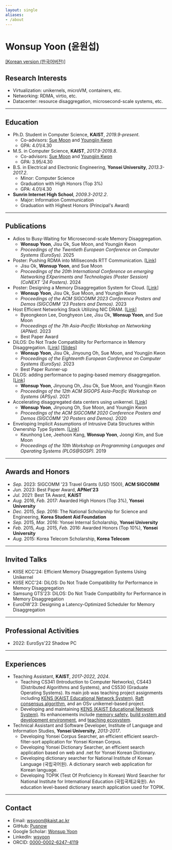 ```yaml
---
layout: single
aliases:
- /about
---
```


# Wonsup Yoon (윤원섭)

[[Korean version (한국어버전)]](https://yoon.ws/about-ko/)

## Research Interests

- Virtualization: unikernels, microVM, containers, etc.
- Networking: RDMA, virtio, etc.
- Datacenter: resource disaggregation, microsecond-scale systems, etc.

---

## Education

<div class="avoid-page-break-inside-ul normal-print-a">

- Ph.D. Student in Computer Science, **KAIST**, *2019.9-present*.
  - Co-advisors: [Sue Moon](https://an.kaist.ac.kr/~sbmoon/) and [Youngjin Kwon](https://sites.google.com/view/yjkwon/home)
  - GPA: 4.01/4.30
- M.S. in Computer Science, **KAIST**, *2017.9-2019.8*.
  - Co-advisors: [Sue Moon](https://an.kaist.ac.kr/~sbmoon/) and [Youngjin Kwon](https://sites.google.com/view/yjkwon/home)
  - GPA: 3.95/4.30
- B.S. in Electrical and Electronic Engineering, **Yonsei University**, *2013.3-2017.2*.
  - Minor: Computer Science
  - Graduation with High Honors (Top 3%)
  - GPA: 4.01/4.30
- **Sunrin Internet High School**, *2009.3-2012.2*.
  - Major: Information Communication
  - Graduation with Highest Honors (Principal's Award)

</div>

---

## Publications

<div class="avoid-page-break-inside-ul no-print-a">

<!-- pusnow publication start -->
- Adios to Busy-Waiting for Microsecond-scale Memory Disaggregation.
  - **Wonsup Yoon**, Jisu Ok, Sue Moon, and Youngjin Kwon
  - *Proceedings of the Twentieth European Conference on Computer Systems (EuroSys).* 2025
- Poster: Pushing RDMA into Milliseconds RTT Communication. [[Link]](https://yoon.ws/publication/millirdma-conextposter24/)
  - Jisu Ok, **Wonsup Yoon**, and Sue Moon
  - *Proceedings of the 20th International Conference on emerging Networking EXperiments and Technologies (Poster Session) (CoNEXT '24 Posters).* 2024
- Poster: Designing a Memory Disaggregation System for Cloud. [[Link]](https://yoon.ws/publication/dmdsc-sigcommposter23/)
  - **Wonsup Yoon**, Jisu Ok, Sue Moon, and Youngjin Kwon
  - *Proceedings of the ACM SIGCOMM 2023 Conference Posters and Demos (SIGCOMM '23 Posters and Demos).* 2023
- Host Efficient Networking Stack Utilizing NIC DRAM. [[Link]](https://yoon.ws/publication/hens-apnet23/)
  - Byeongkeon Lee, Donghyeon Lee, Jisu Ok, **Wonsup Yoon**, and Sue Moon
  - *Proceedings of the 7th Asia-Pacific Workshop on Networking (APNet).* 2023
  - Best Paper Award
- DiLOS: Do Not Trade Compatibility for Performance in Memory Disaggregation. [[Link]](https://yoon.ws/publication/dilos-eurosys23/) [[Slides]](https://wsyo.one/dilos/slides)
  - **Wonsup Yoon**, Jisu Ok, Jinyoung Oh, Sue Moon, and Youngjin Kwon
  - *Proceedings of the Eighteenth European Conference on Computer Systems (EuroSys).* 2023
  - Best Paper Runner-up
- DiLOS: adding performance to paging-based memory disaggregation. [[Link]](https://yoon.ws/publication/dilos-apsys21/)
  - **Wonsup Yoon**, Jinyoung Oh, Jisu Ok, Sue Moon, and Youngjin Kwon
  - *Proceedings of the 12th ACM SIGOPS Asia-Pacific Workshop on Systems (APSys).* 2021
- Accelerating disaggregated data centers using unikernel. [[Link]](https://yoon.ws/publication/dilos-sigcommposter20/)
  - **Wonsup Yoon**, Jinyoung Oh, Sue Moon, and Youngjin Kwon
  - *Proceedings of the ACM SIGCOMM 2020 Conference Posters and Demos (SIGCOMM '20 Posters and Demos).* 2020
- Enveloping Implicit Assumptions of Intrusive Data Structures within Ownership Type System. [[Link]](https://yoon.ws/publication/rust-intrusive-plos19/)
  - Keunhong Lee, Jeehoon Kang, **Wonsup Yoon**, Joongi Kim, and Sue Moon
  - *Proceedings of the 10th Workshop on Programming Languages and Operating Systems (PLOS@SOSP).* 2019
<!-- pusnow publication end -->

</div>

---

## Awards and Honors

<!-- pusnow award start -->
- *Sep.* 2023: SIGCOMM '23 Travel Grants (USD 1500), **ACM SIGCOMM**
- *Jun.* 2023: Best Paper Award, **APNet'23**
- *Jul.* 2021: Best TA Award, **KAIST**
- *Aug.* 2016, *Feb.* 2017: Awarded High Honors (Top 3%), **Yonsei University**
- *Dec.* 2015, *Sep.* 2016: The National Scholarship for Science and Engineering, **Korea Student Aid Foundation**
- *Sep.* 2015, *Mar.* 2016: Yonsei Internal Scholarship, **Yonsei University**
- *Feb.* 2015, *Aug.* 2015, *Feb.* 2016: Awarded Honors (Top 10%), **Yonsei University**
- *Aug.* 2015: Korea Telecom Scholarship, **Korea Telecom**
<!-- pusnow award end -->

---

## Invited Talks

<!-- pusnow talk start -->
- KIISE KCC'24: Efficient Memory Disaggregation Systems Using Unikernel
- KIISE KCC'24: DiLOS: Do Not Trade Compatibility for Performance in Memory Disaggregation
- Samsung GTS'23: DiLOS: Do Not Trade Compatibility for Performance in Memory Disaggregation
- EuroDW'23: Designing a Latency-Optimized Scheduler for Memory Disaggregation
<!-- pusnow talk end -->

---

## Professional Activities

<!-- pusnow activity start -->
- 2022: EuroSys'22 Shadow PC
<!-- pusnow activity end -->

---

## Experiences

<div class="normal-print-a">

- Teaching Assistant, **KAIST**, *2017-2022, 2024*.
  - Teaching CS341 (Introduction to Computer Networks),  CS443 (Distributed Algorithms and Systems), and CS530 (Graduate Operating Systems). Its main job was teaching project assignments including [KENS (KAIST Educational Network System)](https://github.com/ANLAB-KAIST/KENSv3), [Raft consensus algorithm](https://an.kaist.ac.kr/courses/2018/cs443/lab/lab-raft.html), and an OSv unikernel-based project.
  - Developing and maintaining [KENS (KAIST Educational Network System)](https://github.com/ANLAB-KAIST/KENSv3). Its enhancements include [memory safety](https://yoon.ws/note/kens-renewal-part1/ "korean"), [build system and development environment](https://yoon.ws/note/kens-renewal-part2/ "korean"), and [teaching ecosystem](https://yoon.ws/note/kens-renewal-part3/ "korean").
- Technical Assistant and Software Developer, Institute of Language and Information Studies, **Yonsei University**, *2013-2017*.
  - Developing Yonsei Corpus Searcher, an efficient efficient search-filter-sort application for Yonsei Korean Corpus.
  - Developing Yonsei Dictionary Searcher, an efficient search application based on web and .net for Yonsei Korean Dictionary.
  - Developing dictionary searcher for National Institute of Korean Language (국립국어원). A dictionary search web application for Korean language.
  - Developing TOPIK (Test Of Proficiency In Korean) Word Searcher for National Institute for International Education (국립국제교육원). An education level-based dictionary search application used for TOPIK.

</div>

---

<div class="avoid-page-break-inside normal-print-a">

## Contact

- Email: [wsyoon@kaist.ac.kr](mailto:wsyoon@kaist.ac.kr)
- GitHub: [Pusnow](https://github.com/Pusnow)
- Google Scholar: [Wonsup Yoon](https://scholar.google.com/citations?user=QXsLShMAAAAJ)
- LinkedIn: [wsyoon](https://www.linkedin.com/in/wsyoon/)
- ORCID: [0000-0002-6247-4119](https://orcid.org/0000-0002-6247-4119)

</div>
